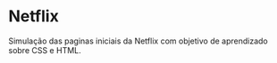 # Netflix
Simulação das paginas iniciais da Netflix com objetivo de aprendizado sobre CSS e HTML.


